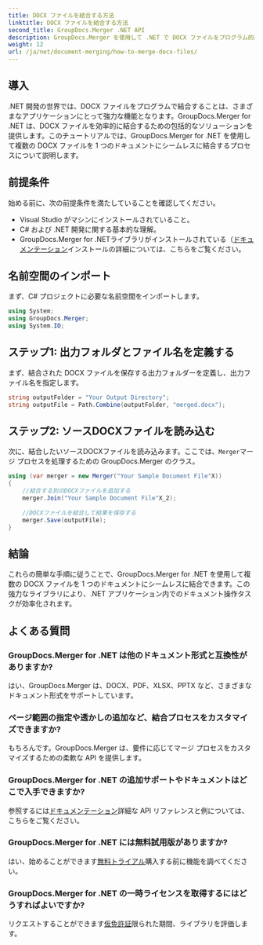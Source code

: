 ```yaml
---
title: DOCX ファイルを結合する方法
linktitle: DOCX ファイルを結合する方法
second_title: GroupDocs.Merger .NET API
description: GroupDocs.Merger を使用して .NET で DOCX ファイルをプログラム的に結合し、ドキュメント操作タスクを効率的に簡素化する方法を学習します。
weight: 12
url: /ja/net/document-merging/how-to-merge-docx-files/
---
```

## 導入
.NET 開発の世界では、DOCX ファイルをプログラムで結合することは、さまざまなアプリケーションにとって強力な機能となります。GroupDocs.Merger for .NET は、DOCX ファイルを効率的に結合するための包括的なソリューションを提供します。このチュートリアルでは、GroupDocs.Merger for .NET を使用して複数の DOCX ファイルを 1 つのドキュメントにシームレスに結合するプロセスについて説明します。
## 前提条件
始める前に、次の前提条件を満たしていることを確認してください。
- Visual Studio がマシンにインストールされていること。
- C# および .NET 開発に関する基本的な理解。
-  GroupDocs.Merger for .NETライブラリがインストールされている（[ドキュメンテーション](https://tutorials.groupdocs.com/merger/net/)インストールの詳細については、こちらをご覧ください。

## 名前空間のインポート
まず、C# プロジェクトに必要な名前空間をインポートします。
```csharp
using System; 
using GroupDocs.Merger;
using System.IO;
```
## ステップ1: 出力フォルダとファイル名を定義する
まず、結合された DOCX ファイルを保存する出力フォルダーを定義し、出力ファイル名を指定します。
```csharp
string outputFolder = "Your Output Directory";
string outputFile = Path.Combine(outputFolder, "merged.docx");
```
## ステップ2: ソースDOCXファイルを読み込む
次に、結合したいソースDOCXファイルを読み込みます。ここでは、`Merger`マージ プロセスを処理するための GroupDocs.Merger のクラス。
```csharp
using (var merger = new Merger("Your Sample Document File"X))
{
    //結合する別のDOCXファイルを追加する
    merger.Join("Your Sample Document File"X_2);
    
    //DOCXファイルを結合して結果を保存する
    merger.Save(outputFile);
}
```

## 結論
これらの簡単な手順に従うことで、GroupDocs.Merger for .NET を使用して複数の DOCX ファイルを 1 つのドキュメントにシームレスに結合できます。この強力なライブラリにより、.NET アプリケーション内でのドキュメント操作タスクが効率化されます。
## よくある質問
### GroupDocs.Merger for .NET は他のドキュメント形式と互換性がありますか?
はい、GroupDocs.Merger は、DOCX、PDF、XLSX、PPTX など、さまざまなドキュメント形式をサポートしています。
### ページ範囲の指定や透かしの追加など、結合プロセスをカスタマイズできますか?
もちろんです。GroupDocs.Merger は、要件に応じてマージ プロセスをカスタマイズするための柔軟な API を提供します。
### GroupDocs.Merger for .NET の追加サポートやドキュメントはどこで入手できますか?
参照するには[ドキュメンテーション](https://tutorials.groupdocs.com/merger/net/)詳細な API リファレンスと例については、こちらをご覧ください。
### GroupDocs.Merger for .NET には無料試用版がありますか?
はい、始めることができます[無料トライアル](https://releases.groupdocs.com/)購入する前に機能を調べてください。
### GroupDocs.Merger for .NET の一時ライセンスを取得するにはどうすればよいですか?
リクエストすることができます[仮免許証](https://purchase.groupdocs.com/temporary-license/)限られた期間、ライブラリを評価します。